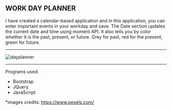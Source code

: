 ## **WORK DAY PLANNER**

I have created a calendar-based application and in this application, you can enter important events in your workday and save. The Date section updates the current date and time using moment API.
It also tells you by color whether it is the past, present, or future. Grey for past, red for the present, green for future.
****

![dayplanner](https://user-images.githubusercontent.com/61640527/80925676-c8e3c000-8d5f-11ea-841b-817b3934d707.gif)

****

Programs used:
* Bootstrap
* JQuery
* JavaScript

*images credits: https://www.pexels.com/
